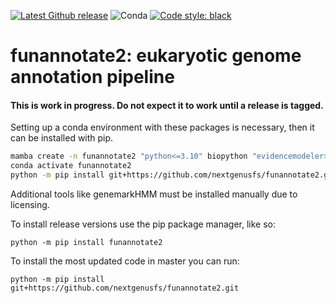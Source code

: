 [![Latest Github release](https://img.shields.io/github/release/nextgenusfs/funannotate2.svg)](https://github.com/nextgenusfs/funannotate2/releases/latest)
![Conda](https://img.shields.io/conda/dn/bioconda/funannotate2)
[![Code style: black](https://img.shields.io/badge/code%20style-black-000000.svg)](https://github.com/psf/black)

# funannotate2: eukaryotic genome annotation pipeline


#### This is work in progress. Do not expect it to work until a release is tagged.

Setting up a conda environment with these packages is necessary, then it can be installed with pip.

```bash
mamba create -n funannotate2 "python<=3.10" biopython "evidencemodeler>=2" minimap2 miniprot snap "augustus==3.5.0" glimmerhmm diamond blast
conda activate funannotate2
python -m pip install git+https://github.com/nextgenusfs/funannotate2.git
```

Additional tools like genemarkHMM must be installed manually due to licensing.

To install release versions use the pip package manager, like so:
```
python -m pip install funannotate2
```

To install the most updated code in master you can run:
```
python -m pip install git+https://github.com/nextgenusfs/funannotate2.git
```
